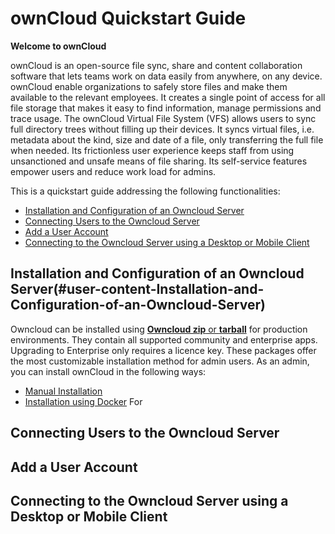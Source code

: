 # ownCloud Quickstart Guide

**Welcome to ownCloud** 

ownCloud is an open-source file sync, share and content collaboration software that lets teams work on data easily from anywhere, on any device. ownCloud enable organizations to safely store files and make them available to the relevant employees. It creates a single point of access for all file storage that makes it easy to find information, manage permissions and trace usage.
The ownCloud Virtual File System (VFS) allows users to sync full directory trees without filling up their devices. It syncs virtual files, i.e. metadata about the kind, size and date of a file, only transferring the full file when needed. Its frictionless user experience keeps staff from using unsanctioned and unsafe means of file sharing. Its self-service features empower users and reduce work load for admins.

This is a quickstart guide addressing the following functionalities:
- [Installation and Configuration of an Owncloud Server](#user-content-Installation-and-Configuration-of-an-Owncloud-Server)
- [Connecting Users to the Owncloud Server](#user-content-Connecting-Users-to-the-Owncloud-Server)
- [Add a User Account](#user-content-Add-a-User-Account)
- [Connecting to the Owncloud Server using a Desktop or Mobile Client](#user-content-Connecting-to-the-Owncloud-Server-using-a-Desktop-or-Mobile-Client)

## Installation and Configuration of an Owncloud Server(#user-content-Installation-and-Configuration-of-an-Owncloud-Server)
Owncloud can be installed using [**Owncloud zip** or **tarball**](https://owncloud.com/download-server/) for production environments. They contain all supported community and enterprise apps. Upgrading to Enterprise only requires a licence key. These packages offer the most customizable installation method for admin users.
As an admin, you can install ownCloud in the following ways:
- [Manual Installation](https://doc.owncloud.com/server/10.6/admin_manual/installation/manual_installation/)
- [Installation using Docker](https://doc.owncloud.com/server/10.6/admin_manual/installation/docker/)
For 
## Connecting Users to the Owncloud Server

## Add a User Account

## Connecting to the Owncloud Server using a Desktop or Mobile Client




